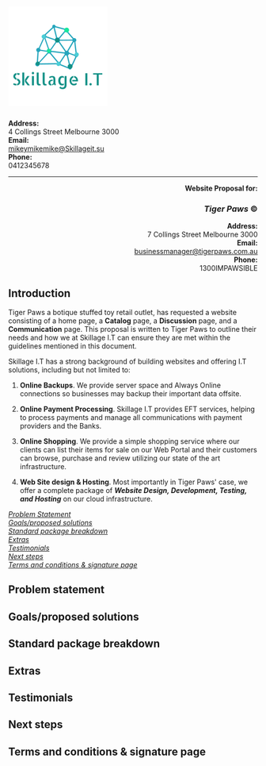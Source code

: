 # ![Skillage I.T](logo.png "Skillage I.T &copy;")  
<div style="text-align: left; display:inline;">  

**Address:**  
4 Collings Street Melbourne 3000  
**Email:**  
mikeymikemike@Skillageit.su  
**Phone:**  
0412345678  

</div>
<hr>

<div style="text-align: right; display:inline;">  

**Website Proposal for:**
### *Tiger Paws* &copy;  

**Address:**  
7 Collings Street Melbourne 3000  
**Email:**  
businessmanager@tigerpaws.com.au  
**Phone:**  
1300IMPAWSIBLE

</div>

## Introduction

Tiger Paws a botique stuffed toy retail outlet, has requested a website consisting of a home page, a **Catalog** page, a **Discussion** page, and a **Communication** page. This proposal is written to Tiger Paws to outline their needs and how we at Skillage I.T can ensure they are met within the guidelines mentioned in this document.

Skillage I.T has a strong background of building websites and offering I.T solutions, including but not limited to:

1. **Online Backups**. We provide server space and Always Online    connections so businesses may backup their important data offsite.

2. **Online Payment Processing**. Skillage I.T provides EFT services, helping to process payments and manage all communications with payment providers and the Banks.

3. **Online Shopping**. We provide a simple shopping service where our clients can list their items for sale on our Web Portal and their customers can browse, purchase and review utilizing our state of the art infrastructure.

4. **Web Site design & Hosting**. Most importantly in Tiger Paws' case, we offer a complete package of ***Website Design, Development, Testing, and Hosting*** on our cloud infrastructure.

*[Problem Statement](#Problem-Statement)  
[Goals/proposed solutions](#Goals/proposed-Solutions)  
[Standard package breakdown](#Standard-package-breakdown)  
[Extras](#Extras)  
[Testimonials](#Testimonials)  
[Next steps](#Next-steps)  
[Terms and conditions & signature page](#Terms-and-conditions-&-signature-page)*  

## Problem statement

## Goals/proposed solutions

## Standard package breakdown

## Extras

## Testimonials

## Next steps

## Terms and conditions & signature page